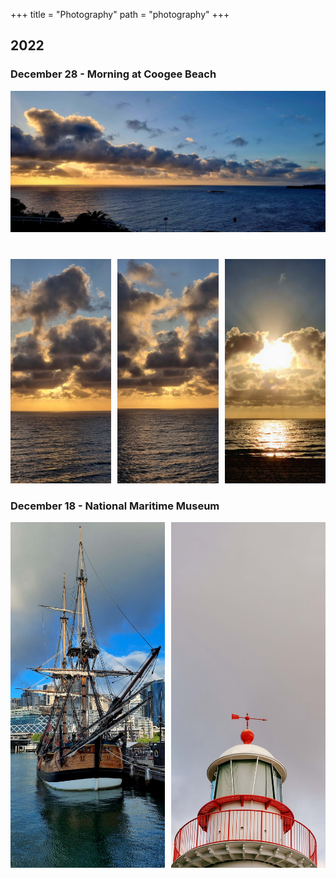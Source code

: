 +++
title = "Photography"
path = "photography"
+++


## 2022

### December 28 - Morning at Coogee Beach
<div style="width:100%">
  <a href="/images/posts/20221228_coogee3.jpg" target="_blank">
    <img src="/images/posts/20221228_coogee3_lr.jpg" style="margin-bottom:40px;" />
  </a>
</div>

<div style="display:flex;justify-content:space-between">
  <div style="width:32%;">
    <a href="/images/posts/20221228_coogee1.jpg" target="_blank" />
      <img src="/images/posts/20221228_coogee1_lr.jpg" style="" />
    </a>
  </div>
  <div style="width:32%;">
    <a href="/images/posts/20221228_coogee2.jpg" target="_blank" />
      <img src="/images/posts/20221228_coogee2_lr.jpg" style="" />
    </a>
  </div>
  <div style="width:32%;">
    <a href="/images/posts/20221228_coogee4.jpg" target="_blank" />
      <img src="/images/posts/20221228_coogee4_lr.jpg" style="" />
    </a>
  </div>
</div>

### December 18 - National Maritime Museum

<div style="display:flex;justify-content:space-between">
  <div style="width:49%;">
    <a href="/images/posts/20221218_pyrmont1.jpg" target="_blank" />
      <img src="/images/posts/20221218_pyrmont1_lr.jpg" style="min-height:100%" />
    </a>
  </div>
  <div style="width:49%;">
    <a href="/images/posts/20221218_pyrmont2.jpg" target="_blank" />
      <img src="/images/posts/20221218_pyrmont2_lr.jpg" style="min-height:100%" />
    </a>
  </div>
</div>
